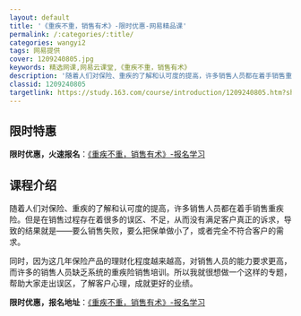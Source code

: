 ```yaml
---
layout: default
title: '《重疾不重，销售有术》-限时优惠-网易精品课'
permalink: /:categories/:title/
categories: wangyi2
tags: 网易提供
cover: 1209240805.jpg
keywords: 精选网课,网易云课堂,《重疾不重，销售有术》
description: '随着人们对保险、重疾的了解和认可度的提高，许多销售人员都在着手销售重疾险。但是在销售过程存在着很多的误区、不足，从而没有'
classid: 1209240805
targetlink: https://study.163.com/course/introduction/1209240805.htm?share=1&shareId=1025206652&utm_campaign=share&utm_medium=iphoneShare&utm_source=&utm_u=1025206652
---
```


## 限时特惠

**限时优惠，火速报名**：[《重疾不重，销售有术》-报名学习](https://study.163.com/course/introduction/1209240805.htm?share=1&shareId=1025206652&utm_campaign=share&utm_medium=iphoneShare&utm_source=&utm_u=1025206652)

## 课程介绍

随着人们对保险、重疾的了解和认可度的提高，许多销售人员都在着手销售重疾险。但是在销售过程存在着很多的误区、不足，从而没有满足客户真正的诉求，导致的结果就是——要么销售失败，要么把保单做小了，或者完全不符合客户的需求。



同时，因为这几年保险产品的理财化程度越来越高，对销售人员的能力要求更高，而许多的销售人员缺乏系统的重疾险销售培训。所以我就很想做一个这样的专题，帮助大家走出误区，了解客户心理，成就更好的业绩。

**限时优惠，报名地址**：[《重疾不重，销售有术》-报名学习](https://study.163.com/course/introduction/1209240805.htm?share=1&shareId=1025206652&utm_campaign=share&utm_medium=iphoneShare&utm_source=&utm_u=1025206652)

